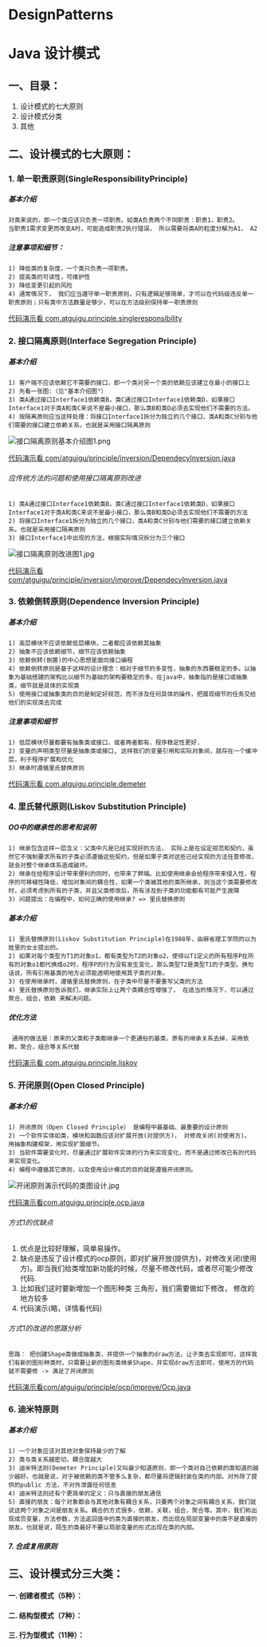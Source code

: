 # DesignPatterns
# Java 设计模式

## 一、目录：
1. 设计模式的七大原则
2. 设计模式分类
3. 其他

## 二、设计模式的七大原则：
### 1. 单一职责原则(SingleResponsibilityPrinciple)

##### 基本介绍

    对类来说的，即一个类应该只负责一项职责。如类A负责两个不同职责：职责1，职责2。
    当职责1需求变更而改变A时，可能造成职责2执行错误， 所以需要将类A的粒度分解为A1， A2

##### 注意事项和细节：
    1) 降低类的复杂度，一个类只负责一项职责。
    2) 提高类的可读性，可维护性
    3) 降低变更引起的风险
    4) 通常情况下， 我们应当遵守单一职责原则，只有逻辑足够简单，才可以在代码级违反单一职责原则；只有类中方法数量足够少，可以在方法级别保持单一职责原则

[代码演示看 com.atguigu.principle.singleresponsibility](https://github.com/hezhiliang/DesignPatterns/tree/master/src/com/atguigu/principle/singleresponsibility)

### 2. 接口隔离原则(Interface Segregation Principle)

##### 基本介绍
    1) 客户端不应该依赖它不需要的接口，即一个类对另一个类的依赖应该建立在最小的接口上
    2) 先看一张图:（见"基本介绍图"）
    3) 类A通过接口Interface1依赖类B，类C通过接口Interface1依赖类D，如果接口Interface1对于类A和类C来说不是最小接口，那么类B和类D必须去实现他们不需要的方法。
    4) 按隔离原则应当这样处理：将接口Interface1拆分为独立的几个接口，类A和类C分别与他们需要的接口建立依赖关系。也就是采用接口隔离原则

![接口隔离原则基本介绍图1.png](https://raw.githubusercontent.com/hezhiliang/DesignPatterns/master/img/%E6%8E%A5%E5%8F%A3%E9%9A%94%E7%A6%BB%E5%8E%9F%E5%88%99%E5%9F%BA%E6%9C%AC%E4%BB%8B%E7%BB%8D%E5%9B%BE1.png "接口隔离原则基本介绍图1")

[代码演示看 com/atguigu/principle/inversion/DependecyInversion.java](https://github.com/hezhiliang/DesignPatterns/tree/master/src/com/atguigu/principle/inversion/DependecyInversion.java)

###### 应传统方法的问题和使用接口隔离原则改进
    1) 类A通过接口Interface1依赖类B，类C通过接口Interface1依赖类D，如果接口Interface1对于类A和类C来说不是最小接口，那么类B和类D必须去实现他们不需要的方法
    2) 将接口Interface1拆分为独立的几个接口，类A和类C分别与他们需要的接口建立依赖关系。也就是采用接口隔离原则
    3) 接口Interface1中出现的方法，根据实际情况拆分为三个接口

![接口隔离原则改进图1.jpg](https://github.com/hezhiliang/DesignPatterns/blob/master/img/%E6%8E%A5%E5%8F%A3%E9%9A%94%E7%A6%BB%E5%8E%9F%E5%88%99%E6%94%B9%E8%BF%9B%E5%9B%BE1.jpg "接口隔离原则改进图1")

[代码演示看 com/atguigu/principle/inversion/improve/DependecyInversion.java](https://github.com/hezhiliang/DesignPatterns/blob/master/src/com/atguigu/principle/inversion/improve/DependecyInversion.java)

### 3. 依赖倒转原则(Dependence Inversion Principle)
##### 基本介绍
    1) 高层模块不应该依赖低层模块，二者都应该依赖其抽象
    2) 抽象不应该依赖细节，细节应该依赖抽象
    3) 依赖倒转(倒置)的中心思想是面向接口编程
    4) 依赖倒转原则是基于这样的设计理念：相对于细节的多变性，抽象的东西要稳定的多。以抽象为基础搭建的架构比以细节为基础的架构要稳定的多。在java中，抽象指的是接口或抽象类，细节就是具体的实现类
    5) 使用接口或抽象类的目的是制定好规范，而不涉及任何具体的操作，把展现细节的任务交给他们的实现类去完成

##### 注意事项和细节
    1) 低层模块尽量都要有抽象类或接口，或者两者都有，程序稳定性更好.
    2) 变量的声明类型尽量是抽象类或接口, 这样我们的变量引用和实际对象间，就存在一个缓冲层，利于程序扩展和优化
    3) 继承时遵循里氏替换原则
   
[代码演示看 com.atguigu.principle.demeter](https://github.com/hezhiliang/DesignPatterns/tree/master/src/com/atguigu/principle/demeter/)   
    
### 4. 里氏替代原则(Liskov Substitution Principle)
##### OO中的继承性的思考和说明
    1) 继承包含这样一层含义：父类中凡是已经实现好的方法， 实际上是在设定规范和契约，虽然它不强制要求所有的子类必须遵循这些契约，但是如果子类对这些已经实现的方法任意修改，就会对整个继承体系造成破坏。
    2) 继承在给程序设计带来便利的同时，也带来了弊端。比如使用继承会给程序带来侵入性，程序的可移植性降低，增加对象间的耦合性，如果一个类被其他的类所继承，则当这个类需要修改时，必须考虑到所有的子类，并且父类修改后，所有涉及到子类的功能都有可能产生故障
    3) 问题提出：在编程中，如何正确的使用继承? => 里氏替换原则
    
##### 基本介绍
    1) 里氏替换原则(Liskov Substitution Principle)在1988年，由麻省理工学院的以为姓里的女士提出的。
    2) 如果对每个类型为T1的对象o1，都有类型为T2的对象o2，使得以T1定义的所有程序P在所有的对象o1都代换成o2时，程序P的行为没有发生变化，那么类型T2是类型T1的子类型。换句话说，所有引用基类的地方必须能透明地使用其子类的对象。
    3) 在使用继承时，遵循里氏替换原则，在子类中尽量不要重写父类的方法
    4) 里氏替换原则告诉我们，继承实际上让两个类耦合性增强了， 在适当的情况下，可以通过聚合，组合，依赖 来解决问题。 

##### 优化方法
     通用的做法是：原来的父类和子类都继承一个更通俗的基类，原有的继承关系去掉，采用依赖，聚合，组合等关系代替


[代码演示看 com.atguigu.principle.liskov](https://github.com/hezhiliang/DesignPatterns/tree/master/src/com/atguigu/principle/liskov/)

### 5. 开闭原则(Open Closed Principle)
##### 基本介绍
    1) 开闭原则（Open Closed Principle） 是编程中最基础、最重要的设计原则
    2) 一个软件实体如类，模块和函数应该对扩展开放(对提供方)， 对修改关闭(对使用方)。 用抽象构建框架，用实现扩展细节。
    3) 当软件需要变化时，尽量通过扩展软件实体的行为来实现变化，而不是通过修改已有的代码来实现变化。
    4) 编程中遵循其它原则，以及使用设计模式的目的就是遵循开闭原则。
    
![开闭原则演示代码的类图设计.jpg](https://raw.githubusercontent.com/hezhiliang/DesignPatterns/master/img/%E5%BC%80%E9%97%AD%E5%8E%9F%E5%88%99%E6%BC%94%E7%A4%BA%E4%BB%A3%E7%A0%81%E7%9A%84%E7%B1%BB%E5%9B%BE%E8%AE%BE%E8%AE%A1.jpg "开闭原则演示代码的类图设计")

[代码演示看com.atguigu.principle.ocp.java](https://github.com/hezhiliang/DesignPatterns/blob/master/src/com/atguigu/principle/ocp/Ocp.java)

###### 方式1的优缺点
1) 优点是比较好理解，简单易操作。
2) 缺点是违反了设计模式的ocp原则，即对扩展开放(提供方)，对修改关闭(使用方)。即当我们给类增加新功能的时候，尽量不修改代码，或者尽可能少修改代码.
3) 比如我们这时要新增加一个图形种类 三角形，我们需要做如下修改， 修改的地方较多
4) 代码演示(略，详情看代码)


###### 方式1的改进的思路分析
    思路： 把创建Shape类做成抽象类，并提供一个抽象的draw方法，让子类去实现即可，这样我们有新的图形种类时，只需要让新的图形类继承Shape，并实现draw方法即可，使用方的代码就不需要修 -> 满足了开闭原则

[代码演示看com/atguigu/principle/ocp/improve/Ocp.java](https://github.com/hezhiliang/DesignPatterns/blob/master/src/com/atguigu/principle/ocp/improve/Ocp.java)





### 6. 迪米特原则
##### 基本介绍
    1) 一个对象应该对其他对象保持最少的了解
    2) 类与类关系越密切，耦合度越大
    3) 迪米特法则(Demeter Principle)又叫最少知道原则，即一个类对自己依赖的类知道的越少越好。也就是说，对于被依赖的类不管多么复杂，都尽量将逻辑封装在类的内部。对外除了提供的public 方法，不对外泄露任何信息
    4) 迪米特法则还有个更简单的定义：只与直接的朋友通信
    5) 直接的朋友：每个对象都会与其他对象有耦合关系，只要两个对象之间有耦合关系，我们就说这两个对象之间是朋友关系。耦合的方式很多，依赖，关联，组合，聚合等。其中，我们称出现成员变量，方法参数，方法返回值中的类为直接的朋友，而出现在局部变量中的类不是直接的朋友。也就是说，陌生的类最好不要以局部变量的形式出现在类的内部。


##### 7. 合成复用原则



## 三、设计模式分三大类：
#### 一. 创建者模式（5种）：

#### 二. 结构型模式（7种）：

#### 三. 行为型模式（11种）：

